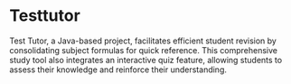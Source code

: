 # Testtutor
Test Tutor, a Java-based project, facilitates efficient student revision by consolidating subject formulas for quick reference. This comprehensive study tool also integrates an interactive quiz feature, allowing students to assess their knowledge and reinforce their understanding. 
